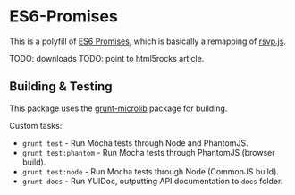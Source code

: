 # ES6-Promises

This is a polyfill of [ES6 Promises](https://github.com/domenic/promises-unwrapping), which is basically a remapping of [rsvp.js](https://github.com/tildeio/rsvp.js).

TODO: downloads
TODO: point to html5rocks article.

## Building & Testing

This package uses the [grunt-microlib](https://github.com/thomasboyt/grunt-microlib) package for building.

Custom tasks:

* `grunt test` - Run Mocha tests through Node and PhantomJS.
* `grunt test:phantom` - Run Mocha tests through PhantomJS (browser build).
* `grunt test:node` - Run Mocha tests through Node (CommonJS build).
* `grunt docs` - Run YUIDoc, outputting API documentation to `docs` folder.
